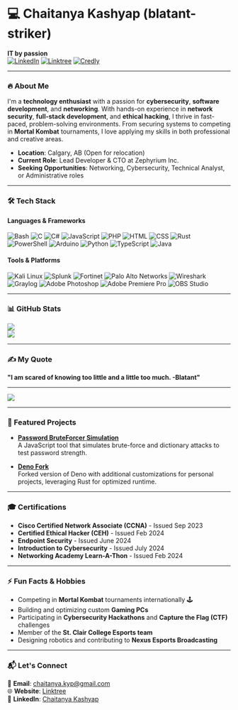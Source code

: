 # 💻 Chaitanya Kashyap (blatant-striker)
**IT by passion**  
[![LinkedIn](https://img.shields.io/badge/LinkedIn-Connect-blue)](https://www.linkedin.com/in/chaitanya-kashyap-7079b2239/) [![Linktree](https://img.shields.io/badge/Linktree-Explore-green)](https://linktr.ee/chaitanya.kyp) [![Credly](https://img.shields.io/badge/Certifications-View-orange)](https://www.credly.com/users/chaitanya-kashyap.6025dea7)

---

### 🔥 About Me
I'm a **technology enthusiast** with a passion for **cybersecurity**, **software development**, and **networking**. With hands-on experience in **network security**, **full-stack development**, and **ethical hacking**, I thrive in fast-paced, problem-solving environments. From securing systems to competing in **Mortal Kombat** tournaments, I love applying my skills in both professional and creative areas.

- **Location**: Calgary, AB (Open for relocation)  
- **Current Role**: Lead Developer & CTO at Zephyrium Inc.  
- **Seeking Opportunities**: Networking, Cybersecurity, Technical Analyst, or Administrative roles  

---

### 🛠️ Tech Stack
#### **Languages & Frameworks**
![Bash](https://img.shields.io/badge/Bash-4EAA25?style=flat&logo=gnu-bash&logoColor=white)
![C](https://img.shields.io/badge/C-00599C?style=flat&logo=c&logoColor=white)
![C#](https://img.shields.io/badge/C%23-239120?style=flat&logo=c-sharp&logoColor=white)
![JavaScript](https://img.shields.io/badge/JavaScript-F7DF1E?style=flat&logo=javascript&logoColor=black)
![PHP](https://img.shields.io/badge/PHP-777BB4?style=flat&logo=php&logoColor=white)
![HTML](https://img.shields.io/badge/HTML-E34F26?style=flat&logo=html5&logoColor=white)
![CSS](https://img.shields.io/badge/CSS-1572B6?style=flat&logo=css3&logoColor=white)
![Rust](https://img.shields.io/badge/Rust-000000?style=flat&logo=rust&logoColor=white)
![PowerShell](https://img.shields.io/badge/PowerShell-5391FE?style=flat&logo=powershell&logoColor=white)
![Arduino](https://img.shields.io/badge/Arduino-00979D?style=flat&logo=arduino&logoColor=white)
![Python](https://img.shields.io/badge/Python-3776AB?style=flat&logo=python&logoColor=white)
![TypeScript](https://img.shields.io/badge/TypeScript-007ACC?style=flat&logo=typescript&logoColor=white)
![Java](https://img.shields.io/badge/Java-007396?style=flat&logo=java&logoColor=white)

#### **Tools & Platforms**
![Kali Linux](https://img.shields.io/badge/Kali_Linux-557C94?style=flat&logo=kali-linux&logoColor=white) 
![Splunk](https://img.shields.io/badge/Splunk-000000?style=flat&logo=splunk&logoColor=white)
![Fortinet](https://img.shields.io/badge/Fortinet-EE3124?style=flat&logo=fortinet&logoColor=white)
![Palo Alto Networks](https://img.shields.io/badge/Palo_Alto_Networks-ED1C24?style=flat&logo=palo-alto-networks&logoColor=white)
![Wireshark](https://img.shields.io/badge/Wireshark-1679A7?style=flat&logo=wireshark&logoColor=white)
![Graylog](https://img.shields.io/badge/Graylog-444444?style=flat&logo=graylog&logoColor=red)
![Adobe Photoshop](https://img.shields.io/badge/Photoshop-31A8FF?style=flat&logo=adobe-photoshop&logoColor=white)
![Adobe Premiere Pro](https://img.shields.io/badge/Premiere_Pro-9999FF?style=flat&logo=adobe-premiere-pro&logoColor=white)
![OBS Studio](https://img.shields.io/badge/OBS_Studio-302E31?style=flat&logo=obs-studio&logoColor=white)

---

### 📊 GitHub Stats

![](https://github-readme-streak-stats.herokuapp.com/?user=blatant-striker&theme=dark&hide_border=false)<br/>
![](https://github-readme-stats.vercel.app/api/top-langs/?username=blatant-striker&theme=dark&hide_border=false&include_all_commits=true&count_private=true&layout=compact)

---

### ✍️ My Quote
**"I am scared of knowing too little and a little too much. -Blatant"**

---

[![](https://visitcount.itsvg.in/api?id=blatant-striker&icon=0&color=0)](https://visitcount.itsvg.in)

---

### 🚀 Featured Projects
- **[Password BruteForcer Simulation](https://github.com/blatant-striker/Password-BruteForcer-Simulation)**  
  A JavaScript tool that simulates brute-force and dictionary attacks to test password strength.  

- **[Deno Fork](https://github.com/blatant-striker/deno)**  
  Forked version of Deno with additional customizations for personal projects, leveraging Rust for optimized runtime.  

---

### 🎓 Certifications
- **Cisco Certified Network Associate (CCNA)** - Issued Sep 2023  
- **Certified Ethical Hacker (CEH)** - Issued Feb 2024  
- **Endpoint Security** - Issued June 2024  
- **Introduction to Cybersecurity** - Issued July 2024  
- **Networking Academy Learn-A-Thon** - Issued Feb 2024  

---

### ⚡ Fun Facts & Hobbies
- Competing in **Mortal Kombat** tournaments internationally 🕹️  
- Building and optimizing custom **Gaming PCs**  
- Participating in **Cybersecurity Hackathons** and **Capture the Flag (CTF)** challenges  
- Member of the **St. Clair College Esports team**  
- Designing robotics and contributing to **Nexus Esports Broadcasting**  

---

### 📬 Let's Connect
📧 **Email**: [chaitanya.kyp@gmail.com](mailto:chaitanya.kyp@gmail.com)  
🌐 **Website**: [Linktree](https://linktr.ee/chaitanya.kyp)  
📍 **LinkedIn**: [Chaitanya Kashyap](https://www.linkedin.com/in/chaitanya-kashyap-7079b2239/)

<!-- Proudly created with GPRM ( https://gprm.itsvg.in ) -->
